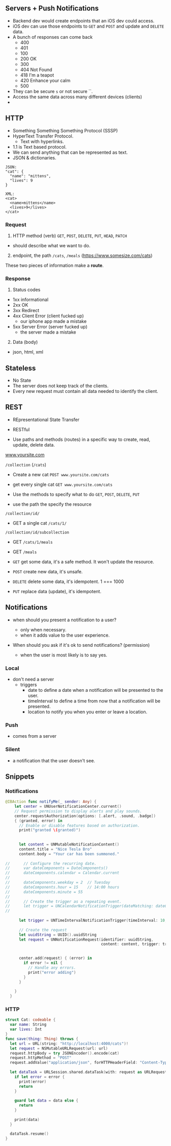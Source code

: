 ## Servers + Push Notifications

* Backend dev would create endpoints that an iOS dev could access. 
* iOS dev can use those endpoints to `GET` and `POST` and update and `DELETE` data.
* A bunch of responses can come back
  - 400
  - 401
  - 100
  - 200 OK 
  - 300
  - 404 Not Found
  - 418 I'm a teapot
  - 420 Enhance your calm
  - 500
* They can be secure `s` or not secure ``. 
* Access the same data across many different devices (clients)
* 

## HTTP

* Something Something Something Protocol (SSSP)
* HyperText Transfer Protocol.
  - Text with hyperlinks.
* 1.1 is Text based protocol.
* We can send anything that can be represented as text.
* JSON & dictionaries.

```
JSON:
"cat": {
  "name": "mittens",
  "lives": 9
}

XML:
<cat>
  <name>mittens</name>
  <lives>9</lives>
</cat>
```

### Request

1. HTTP method (verb) `GET`, `POST`, `DELETE`, `PUT`, `HEAD`, `PATCH`
  - should describe what we want to do. 
2. endpoint, the path `/cats`, `/meals` (https://www.somesize.com/cats)

These two pieces of information make a **route**.

### Response

1. Status codes
  - 1xx informational
  - 2xx OK
  - 3xx Redirect
  - 4xx Client Error (client fucked up) 
    - our iphone app made a mistake
  - 5xx Server Error (server fucked up)
    - the server made a mistake
2. Data (body)  
  - json, html, xml


## Stateless

* No State
* The server does not keep track of the clients.
* Every new request must contain all data needed to identify the client.

## REST

* REpresentational State Transfer
* RESTful

* Use paths and methods (routes) in a specific way to create, read, update, delete data.

www.yoursite.com

`/collection` (`/cats`)

* Create a new cat `POST www.yoursite.com/cats`
* get every single cat `GET www.yoursite.com/cats`

* Use the methods to specify what to do `GET`, `POST`, `DELETE`, `PUT`
* use the path the specify the resource

`/collection/id/`

* GET a single cat `/cats/1/`

`/collection/id/subcollection`

* GET `/cats/1/meals`
* GET `/meals`

* `GET` get some data, it's a safe method. It won't update the resource.
* `POST` create new data, it's unsafe.
* `DELETE` delete some data, it's idempotent. 1 === 1000
* `PUT` replace data (update), it's idempotent.

## Notifications

* when should you present a notification to a user? 
  - only when necessary. 
  - when it adds value to the user experience.

* When should you ask if it's ok to send notifications? (permission)
  - when the user is most likely is to say yes.

### Local

* don't need a server
  - triggers
    - date to define a date when a notification will be presented to the user.
    - timeInterval to define a time from now that a notification will be presented.
    - location to notify you when you enter or leave a location.

### Push

* comes from a server

### Silent

* a notification that the user doesn't see.

## Snippets

### Notifications

```swift
@IBAction func notifyMe(_ sender: Any) {
    let center = UNUserNotificationCenter.current()
    // Request permission to display alerts and play sounds.
    center.requestAuthorization(options: [.alert, .sound, .badge])
    { (granted, error) in
      // Enable or disable features based on authorization.
      print("granted \(granted)")
      
      
      let content = UNMutableNotificationContent()
      content.title = "Nice Tesla Bro"
      content.body = "Your car has been summoned."
      
//      // Configure the recurring date.
//      var dateComponents = DateComponents()
//      dateComponents.calendar = Calendar.current
//
//      dateComponents.weekday = 2  // Tuesday
//      dateComponents.hour = 15    // 14:00 hours
//      dateComponents.minute = 55
//
//      // Create the trigger as a repeating event.
//      let trigger = UNCalendarNotificationTrigger(dateMatching: dateComponents, repeats: true)
//
      
      let trigger = UNTimeIntervalNotificationTrigger(timeInterval: 10, repeats: false)
      
      // Create the request
      let uuidString = UUID().uuidString
      let request = UNNotificationRequest(identifier: uuidString,
                                          content: content, trigger: trigger)
      

      center.add(request) { (error) in
        if error != nil {
          // Handle any errors.
          print("error adding")
        }
      }
      
    }
  }
```

### HTTP

```swift
struct Cat: codeable {
  var name: String
  var lives: Int
} 
func save(thing: Thing) throws {
  let url = URL(string: "http://localhost:4000/cats")!
  let request = NSMutableURLRequest(url: url)
  request.httpBody = try JSONEncoder().encode(cat)
  request.httpMethod = "POST"
  request.addValue("application/json", forHTTPHeaderField: "Content-Type")
  
  let dataTask = URLSession.shared.dataTask(with: request as URLRequest) { (data, response, error) in
    if let error = error {
      print(error)
      return
    }
    
    guard let data = data else {
      return
    }
    
    print(data)
  }
  
  dataTask.resume()
}
```